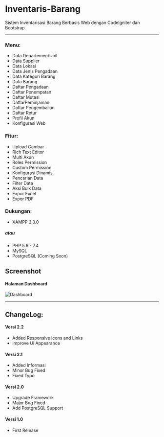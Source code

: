 # Inventaris-Barang
Sistem Inventarisasi Barang Berbasis Web dengan CodeIgniter dan Bootstrap.
<hr>

### Menu:
- Data Departemen/Unit
- Data Supplier
- Data Lokasi
- Data Jenis Pengadaan
- Data Kategori Barang
- Data Barang
- Daftar Pengadaan
- Daftar Penempatan
- Daftar Mutasi
- DaftarPeminjaman
- Daftar Pengembalian
- Daftar Retur
- Profil Akun
- Konfigurasi Web

### Fitur:
- Upload Gambar
- Rich Text Editor
- Multi Akun
- Roles Permission
- Custom Permission
- Konfigurasi Dinamis
- Pencarian Data
- Filter Data
- Aksi Bulk Data
- Expor Excel
- Expor PDF

### Dukungan:
- XAMPP 3.3.0
##### atau
- PHP 5.6 - 7.4
- MySQL
- PostgreSQL (Coming Soon)

## Screenshot
#### Halaman Dashboard
![Dashboard](https://github.com/YuukioFuyu/Inventaris-Barang/assets/79379934/0ce07323-67fb-4572-833c-45ed8c2721ac)

<hr>

## ChangeLog:
#### Versi 2.2
- Added Responsive Icons and Links
- Improve UI Appearance

#### Versi 2.1
- Added Informasi
- Minor Bug Fixed
- Fixed Typo

#### Versi 2.0
- Upgrade Framework
- Major Bug Fixed
- Add PostgreSQL Support

#### Versi 1.0
- First Release
